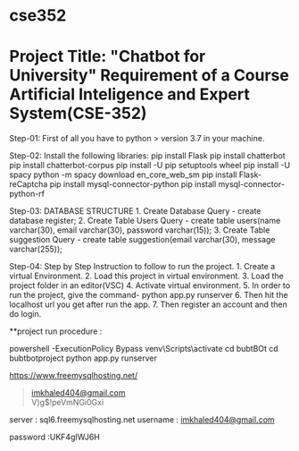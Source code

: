 # cse352
Project Title: "Chatbot for University"
Requirement of a Course
Artificial Inteligence and Expert System(CSE-352)
======================================================

Step-01: First of all you have to python > version 3.7 in your machine.

Step-02: Install the following libraries:
	 pip install Flask
	 pip install chatterbot
	 pip install chatterbot-corpus 
	 pip install -U pip setuptools wheel
	 pip install -U spacy
	 python -m spacy download en_core_web_sm
	 pip install Flask-reCaptcha
	 pip install mysql-connector-python
	 pip install mysql-connector-python-rf

Step-03: DATABASE STRUCTURE
	1. Create Database
		Query - create database register;
	2. Create Table Users
		Query - create table users(name varchar(30), email varchar(30), password varchar(15));
	3. Create Table suggestion
		Query - create table suggestion(email varchar(30), message varchar(255));

Step-04: Step by Step Instruction to follow to run the project.
	1. Create a virtual Environment.
	2. Load this project in virtual environment.
	3. Load the project folder in an editor(VSC)
	4. Activate virtual environment.
	5. In order to run the project, give the command-
		python app.py runserver
	6. Then hit the localhost url you get after run the app.
	7. Then register an account and then do login.



	
**project run procedure :

 powershell -ExecutionPolicy Bypass
 venv\Scripts\activate
 cd bubtBOt
cd bubtbotproject 
python app.py runserver


https://www.freemysqlhosting.net/
>imkhaled404@gmail.com  
>V)g$!peVmNGi0Gxi

server : sql6.freemysqlhosting.net
username : imkhaled404@gmail.com

password :UKF4gIWJ6H



